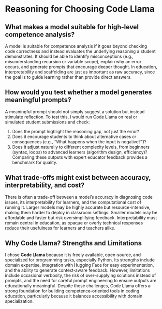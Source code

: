# Reasoning for Choosing Code Llama

## What makes a model suitable for high-level competence analysis?
A model is suitable for competence analysis if it goes beyond checking code correctness and instead evaluates the underlying reasoning a student demonstrates. It should be able to identify misconceptions (e.g., misunderstanding recursion or variable scope), explain why an error occurs, and generate prompts that encourage deeper thought. In education, interpretability and scaffolding are just as important as raw accuracy, since the goal is to guide learning rather than provide direct answers.

## How would you test whether a model generates meaningful prompts?
A meaningful prompt should not simply suggest a solution but instead stimulate reflection. To test this, I would run Code Llama on real or simulated student submissions and check:  
1. Does the prompt highlight the reasoning gap, not just the error?  
2. Does it encourage students to think about alternative cases or consequences (e.g., “What happens when the input is negative?”)?  
3. Does it adjust naturally to different complexity levels, from beginners (syntax, loops) to advanced learners (algorithm design, efficiency)?  
Comparing these outputs with expert educator feedback provides a benchmark for quality.

## What trade-offs might exist between accuracy, interpretability, and cost?
There is often a trade-off between a model’s accuracy in diagnosing code issues, its interpretability for learners, and the computational cost of running it. Larger models may be highly accurate but resource-intensive, making them harder to deploy in classroom settings. Smaller models may be affordable and faster but risk oversimplifying feedback. Interpretability must remain central in education, as opaque or overly technical responses reduce their usefulness for learners and teachers alike.

## Why Code Llama? Strengths and Limitations
I chose **Code Llama** because it is freely available, open-source, and specialized for programming tasks, especially Python. Its strengths include domain expertise, integration with Hugging Face for easy experimentation, and the ability to generate context-aware feedback. However, limitations include occasional verbosity, the risk of over-supplying solutions instead of prompts, and the need for careful prompt engineering to ensure outputs are educationally meaningful. Despite these challenges, Code Llama offers a strong foundation for building competence-oriented tools in coding education, particularly because it balances accessibility with domain specialization.
